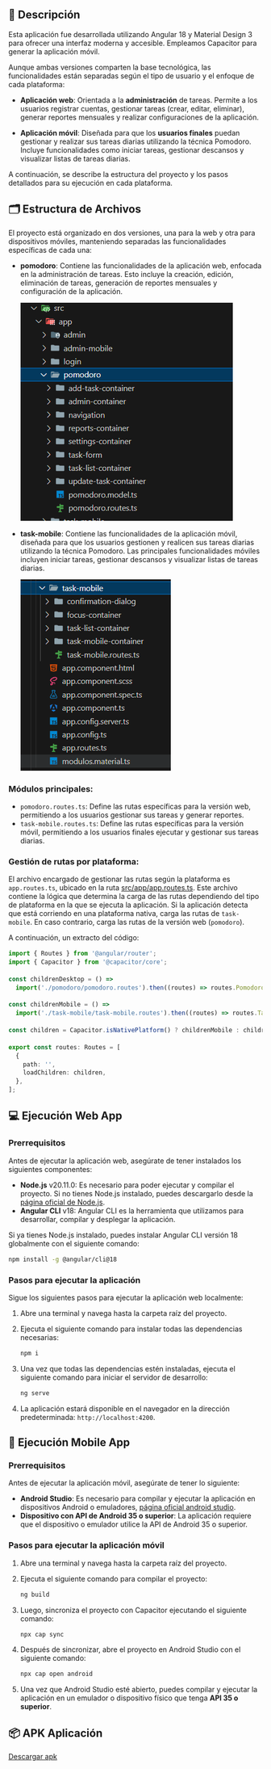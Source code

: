 
##  📝 Descripción
Esta aplicación fue desarrollada utilizando Angular 18 y Material Design 3 para ofrecer una interfaz moderna y accesible. Empleamos Capacitor para generar la aplicación móvil.

Aunque ambas versiones comparten la base tecnológica, las funcionalidades están separadas según el tipo de usuario y el enfoque de cada plataforma:

- **Aplicación web**: Orientada a la **administración** de tareas. Permite a los usuarios registrar cuentas, gestionar tareas (crear, editar, eliminar), generar reportes mensuales y realizar configuraciones de la aplicación.
  
- **Aplicación móvil**: Diseñada para que los **usuarios finales** puedan gestionar y realizar sus tareas diarias utilizando la técnica Pomodoro. Incluye funcionalidades como iniciar tareas, gestionar descansos y visualizar listas de tareas diarias.

A continuación, se describe la estructura del proyecto y los pasos detallados para su ejecución en cada plataforma.

##  🗂️ Estructura de Archivos

El proyecto está organizado en dos versiones, una para la web y otra para dispositivos móviles, manteniendo separadas las funcionalidades específicas de cada una:

- **pomodoro**: Contiene las funcionalidades de la aplicación web, enfocada en la administración de tareas. Esto incluye la creación, edición, eliminación de tareas, generación de reportes mensuales y configuración de la aplicación.

    ![](./imagenes-md/archivosWebApp.png)

- **task-mobile**: Contiene las funcionalidades de la aplicación móvil, diseñada para que los usuarios gestionen y realicen sus tareas diarias utilizando la técnica Pomodoro. Las principales funcionalidades móviles incluyen iniciar tareas, gestionar descansos y visualizar listas de tareas diarias.

    ![](./imagenes-md\archivosMobile.png)

### Módulos principales:

- `pomodoro.routes.ts`: Define las rutas específicas para la versión web, permitiendo a los usuarios gestionar sus tareas y generar reportes.
- `task-mobile.routes.ts`: Define las rutas específicas para la versión móvil, permitiendo a los usuarios finales ejecutar y gestionar sus tareas diarias.

### Gestión de rutas por plataforma:

El archivo encargado de gestionar las rutas según la plataforma es `app.routes.ts`, ubicado en la ruta [src/app/app.routes.ts](./src/app/app.routes.ts). Este archivo contiene la lógica que determina la carga de las rutas dependiendo del tipo de plataforma en la que se ejecuta la aplicación. Si la aplicación detecta que está corriendo en una plataforma nativa, carga las rutas de `task-mobile`. En caso contrario, carga las rutas de la versión web (`pomodoro`).

A continuación, un extracto del código:

```typescript
import { Routes } from '@angular/router';
import { Capacitor } from '@capacitor/core';

const childrenDesktop = () =>
  import('./pomodoro/pomodoro.routes').then((routes) => routes.PomodoroRoutes);

const childrenMobile = () =>
  import('./task-mobile/task-mobile.routes').then((routes) => routes.TaskMobileRoutes);

const children = Capacitor.isNativePlatform() ? childrenMobile : childrenDesktop;

export const routes: Routes = [
  {
    path: '',
    loadChildren: children,
  },
];
```

## 💻  Ejecución Web App

### Prerrequisitos

Antes de ejecutar la aplicación web, asegúrate de tener instalados los siguientes componentes:

- **Node.js** v20.11.0: Es necesario para poder ejecutar y compilar el proyecto. Si no tienes Node.js instalado, puedes descargarlo desde la [página oficial de Node.js](https://nodejs.org/).
- **Angular CLI** v18: Angular CLI es la herramienta que utilizamos para desarrollar, compilar y desplegar la aplicación. 

Si ya tienes Node.js instalado, puedes instalar Angular CLI versión 18 globalmente con el siguiente comando:

```bash
npm install -g @angular/cli@18
```

### Pasos para ejecutar la aplicación

Sigue los siguientes pasos para ejecutar la aplicación web localmente:

1. Abre una terminal y navega hasta la carpeta raíz del proyecto.
2. Ejecuta el siguiente comando para instalar todas las dependencias necesarias:

   ```bash
   npm i
   ```

3. Una vez que todas las dependencias estén instaladas, ejecuta el siguiente comando para iniciar el servidor de desarrollo:

   ```bash
   ng serve
   ```

4. La aplicación estará disponible en el navegador en la dirección predeterminada: `http://localhost:4200`.



##  📱 Ejecución Mobile App

### Prerrequisitos

Antes de ejecutar la aplicación móvil, asegúrate de tener lo siguiente:

- **Android Studio**: Es necesario para compilar y ejecutar la aplicación en dispositivos Android o emuladores, [página oficial android studio](https://developer.android.com/studio?hl=es-419#get-android-studio).
- **Dispositivo con API de Android 35 o superior**: La aplicación requiere que el dispositivo o emulador utilice la API de Android 35 o superior.

### Pasos para ejecutar la aplicación móvil

1. Abre una terminal y navega hasta la carpeta raíz del proyecto.
2. Ejecuta el siguiente comando para compilar el proyecto:

   ```bash
   ng build
   ```

3. Luego, sincroniza el proyecto con Capacitor ejecutando el siguiente comando:

   ```bash
   npx cap sync
   ```

4. Después de sincronizar, abre el proyecto en Android Studio con el siguiente comando:

   ```bash
   npx cap open android
   ```

5. Una vez que Android Studio esté abierto, puedes compilar y ejecutar la aplicación en un emulador o dispositivo físico que tenga **API 35 o superior**.

## 📦 APK Aplicación

[Descargar apk](./apk/focusapp.apk)
